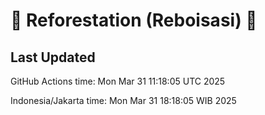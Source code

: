 
# 🌳 Reforestation (Reboisasi) 🌲

## Last Updated

GitHub Actions time: Mon Mar 31 11:18:05 UTC 2025

Indonesia/Jakarta time: Mon Mar 31 18:18:05 WIB 2025
